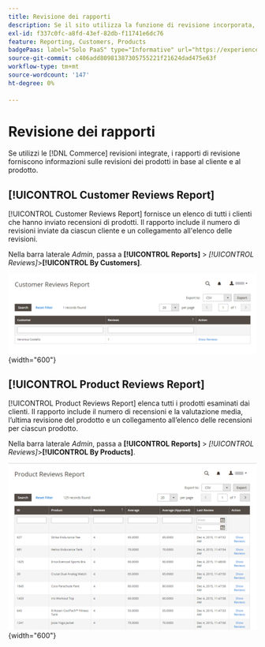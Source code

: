 ```yaml
---
title: Revisione dei rapporti
description: Se il sito utilizza la funzione di revisione incorporata, i rapporti di revisione forniscono informazioni sulle revisioni dei prodotti in base al cliente e al prodotto.
exl-id: f337c0fc-a8fd-43ef-82db-f11741e6dc76
feature: Reporting, Customers, Products
badgePaas: label="Solo PaaS" type="Informative" url="https://experienceleague.adobe.com/it/docs/commerce/user-guides/product-solutions" tooltip="Applicabile solo ai progetti Adobe Commerce on Cloud (infrastruttura PaaS gestita da Adobe) e ai progetti on-premise."
source-git-commit: c406add80981387305755221f21624dad475e63f
workflow-type: tm+mt
source-wordcount: '147'
ht-degree: 0%

---
```


# Revisione dei rapporti

Se utilizzi le [!DNL Commerce] revisioni integrate, i rapporti di revisione forniscono informazioni sulle revisioni dei prodotti in base al cliente e al prodotto.

## [!UICONTROL Customer Reviews Report]

[!UICONTROL Customer Reviews Report] fornisce un elenco di tutti i clienti che hanno inviato recensioni di prodotti. Il rapporto include il numero di revisioni inviate da ciascun cliente e un collegamento all&#39;elenco delle revisioni.

Nella barra laterale _Admin_, passa a **[!UICONTROL Reports]** > _[!UICONTROL Reviews]_>**[!UICONTROL By Customers]**.

![Rivedi Report Dai Clienti](./assets/customer-reviews.png){width="600"}

## [!UICONTROL Product Reviews Report]

[!UICONTROL Product Reviews Report] elenca tutti i prodotti esaminati dai clienti. Il rapporto include il numero di recensioni e la valutazione media, l’ultima revisione del prodotto e un collegamento all’elenco delle recensioni per ciascun prodotto.

Nella barra laterale _Admin_, passa a **[!UICONTROL Reports]** > _[!UICONTROL Reviews]_>**[!UICONTROL By Products]**.

![Rapporto recensioni per prodotto](./assets/product-reviews.png){width="600"}
